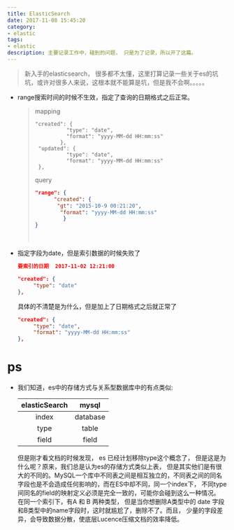 ```yaml
---
title: ElasticSearch
date: 2017-11-08 15:45:20
category: 
- elastic
tags:
- elastic
description: 主要记录工作中，碰到的问题， 只是为了记录，所以开了这篇。
---
```

> 新入手的elasticsearch， 很多都不太懂，这里打算记录一些关于es的坑坑，或许对很多人来说，这根本就不能算是坑，但是我不会啊。。。。。

<!-- more -->

- range搜索时间的时候不生效，指定了查询的日期格式之后正常。

  > mapping
  >
  > ```shell
  > "created": {
  >           "type": "date",
  >           "format": "yyyy-MM-dd HH:mm:ss"
  >         },
  >  "updated": {
  >           "type": "date",
  >           "format": "yyyy-MM-dd HH:mm:ss"
  >  },
  > ```
  >
  > query
  >
  > ```json
  > "range": {
  >       "created": {
  >        "gt": "2015-10-9 00:21:20",
  >         "format": "yyyy-MM-dd HH:mm:ss"
  >          }
  > }
  > ```
  >
  > ​

- 指定字段为date，但是索引数据的时候失败了

  ```json
  要索引的日期  2017-11-02 12:21:00

  "created": {
       "type": "date"
  },
  ```

  具体的不清楚是为什么，但是加上了日期格式之后就正常了

  ```json
  "created": {
       "type": "date",
       "format": "yyyy-MM-dd HH:mm:ss"
  },
  ```

# ps

- 我们知道，es中的存储方式与关系型数据库中的有点类似:

  | elasticSearch |  mysql   |
  | :-----------: | :------: |
  |     index     | database |
  |     type      |  table   |
  |     field     |  field   |

  但是刚才看文档的时候发现， es 已经计划移除type这个概念了， 但是这是为什么呢？原来，我们总是认为es的存储方式类似上表， 但是其实他们是有很大的不同的。MySQL一个库中不同表之间是相互独立的，不同表之间的同名字段也是不会造成任何影响的，而在ES中却不同，同一个index下， 不同type间同名的field的映射定义必须是完全一致的，可能你会碰到这么一种情况。 在同一个索引下，有A 和 B 两种类型， 但是当你想删除A类型中的 date 字段和B类型中的name字段时，这时就尴尬了，删除不了。而且， 少量的字段差异，会导致数据分散，使底层Lucence压缩文档的效率降低。
